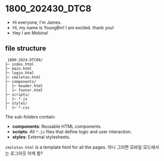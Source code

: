 # 1800_202430_DTC8
- Hi everyone, I'm James.
- Hi, my name is YoungBin! I am excited. thank you!
- Hey I am Mobina!

## file structure
```
 1800-2024-DTC08/
├─ index.html
├─ main.html
├─ login.html
├─ skeleton.html
├─ components/
│  ├─ header.html
│  ├─ footer.html
├─ scripts/
│  ├─ *.js
├─ styles/
│  ├─ *.css
```
The sub-folders contain:
- **components**: Reusable HTML components.  
- **scripts**: All `*.js` files that define logic and user interaction.  
- **styles**: External stylesheets.

`skeleton.html` is a template html for all the pages.
아니 그러면 모바일 모드에서는 로그아웃 어캐 함? 